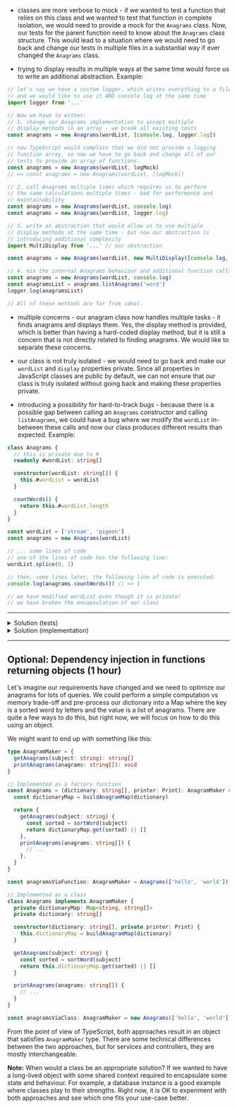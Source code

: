 - classes are more verbose to mock - if we wanted to test a function that relies on this class and we wanted to test that function in complete isolation, we would need to provide a mock for the `Anagrams` class. Now, our tests for the parent function need to know about the `Anagrams` class structure. This would lead to a situation where we would need to go back and change our tests in multiple files in a substantial way if ever changed the `Anagrams` class.

- trying to display results in multiple ways at the same time would force us to write an additional abstraction. Example:

```ts
// let's say we have a custom logger, which writes everything to a file
// and we would like to use it AND console.log at the same time
import logger from '...'

// Now we have to either:
// 1. change our Anagrams implementation to accept multiple
// display methods in an array - we break all existing tests
const anagrams = new Anagrams(wordList, [console.log, logger.log])

// now TypeScript would complain that we did not provide a logging
// function array, so now we have to go back and change all of our
// tests to provide an array of functions.
const anagrams = new Anagrams(wordList, logMock)
// => const anagrams = new Anagrams(wordList, [logMock])

// 2. call Anagrams multiple times which requires us to perform
// the same calculations multiple times - bad for performance and
// maintainability
const anagrams = new Anagrams(wordList, console.log)
const anagrams = new Anagrams(wordList, logger.log)

// 3. write an abstraction that would allow us to use multiple
// display methods at the same time - but now our abstraction is
// introducing additional complexity
import MultiDisplay from '...' // our abstraction

const anagrams = new Anagrams(wordList, new MultiDisplay([console.log, logger.log]))

// 4. mix the internal Anagrams behaviour and additional function calls
const anagrams = new Anagrams(wordList, console.log)
const anagramsList = anagrams.listAnagrams('word')
logger.log(anagramsList)

// All of these methods are far from ideal.
```

- multiple concerns - our anagram class now handles multiple tasks - it finds anagrams and displays them. Yes, the display method is provided, which is better than having a hard-coded display method, but it is still a concern that is not directly related to finding anagrams. We would like to separate these concerns.

- our class is not truly isolated - we would need to go back and make our `wordList` and `display` properties private. Since all properties in JavaScript classes are public by default, we can not ensure that our class is truly isolated without going back and making these properties private.
- introducing a possibility for hard-to-track bugs - because there is a possible gap between calling an `Anagrams` constructor and calling `listAnagrams`, we could have a bug where we modify the `wordList` in-between these calls and now our class produces different results than expected. Example:

```ts
class Anagrams {
  // this is private due to #
  readonly #wordList: string[]

  constructor(wordList: string[]) {
    this.#wordList = wordList
  }

  countWords() {
    return this.#wordList.length
  }
}

const wordList = ['stream', 'pigeon']
const anagrams = new Anagrams(wordList)

// ... some lines of code
// one of the lines of code has the following line:
wordList.splice(0, 1)

// then, some lines later, the following line of code is executed:
console.log(anagrams.countWords()) // => 1

// we have modified wordList even though it is private!
// we have broken the encapsulation of our class
```


---

<details>
  <summary>Solution (tests)</summary>

```ts
describe('getting strict anagrams', () => {
  it('should not list anagrams that do not contain all letters in a word', () => {
    const anagrams = new Anagrams(['abc', 'bac', 'ab'], true)

    expect(anagrams.getAnagrams('abc')).toEqual(['abc', 'bac'])
  })
})
```
</details>

<details>
  <summary>Solution (implementation)</summary>

```ts
export default class Anagrams {
  isStrict: boolean
  wordList: string[]

  constructor(wordList: string[], isStrict = false) {
    this.isStrict = isStrict
    this.wordList = wordList
  }

  // ...

  #isAnagram(anagram: string, word: string) {
    if (this.isStrict && anagram.length !== word.length) return false

    for (const letter of anagram) {
      if (!word.includes(letter)) return false

      word = word.replace(letter, '')
    }

    return true
  }
}
```
</details>


---

## Optional: Dependency injection in functions returning objects (1 hour)

Let's imagine our requirements have changed and we need to optimize our anagrams for lots of queries. We could perform a simple computation vs memory trade-off and pre-process our dictionary into a Map where the key is a sorted word by letters and the value is a list of anagrams. There are quite a few ways to do this, but right now, we will focus on how to do this using an object.

We might want to end up with something like this:

```ts
type AnagramMaker = {
  getAnagrams(subject: string): string[]
  printAnagrams(anagrams: string[]): void
}
```

```ts
// Implemented as a factory function
const Anagrams = (dictionary: string[], printer: Print): AnagramMaker => {
  const dictionaryMap = buildAnagramMap(dictionary)

  return {
    getAnagrams(subject: string) {
      const sorted = sortWord(subject)
      return dictionaryMap.get(sorted) || []
    },
    printAnagrams(anagrams: string[]) {
      // ...
    },
  }
}

const anagramsViaFunction: AnagramMaker = Anagrams(['hello', 'world'])
```

```ts
// Implemented as a class
class Anagrams implements AnagramMaker {
  private dictionaryMap: Map<string, string[]>
  private dictionary: string[]

  constructor(dictionary: string[], private printer: Print) {
    this.dictionaryMap = buildAnagramMap(dictionary)
  }

  getAnagrams(subject: string) {
    const sorted = sortWord(subject)
    return this.dictionaryMap.get(sorted) || []
  }

  printAnagrams(anagrams: string[]) {
    // ...
  }
}

const anagramsViaClass: AnagramMaker = new Anagrams(['hello', 'world'])
```

From the point of view of TypeScript, both approaches result in an object that satisfies `AnagramMaker` type. There are some technical differences between the two approaches, but for services and controllers, they are mostly interchangeable.

**Note:** When would a class be an appropriate solution? If we wanted to have a long-lived object with some shared context required to encapsulate some state and behaviour. For example, a database instance is a good example where classes play to their strengths. Right now, it is OK to experiment with both approaches and see which one fits your use-case better.
